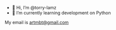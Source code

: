 - 👋 Hi, I’m @torry-lamz
- 🌱 I’m currently learning development on Python

My email is artmbt@gmail.com
<!---
torry-lamz/torry-lamz is a ✨ special ✨ repository because its `README.md` (this file) appears on your GitHub profile.
You can click the Preview link to take a look at your changes.
--->
